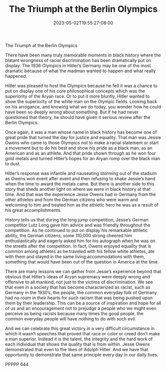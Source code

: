 ﻿---
title: "The Triumph at the Berlin Olympics"
date: 2023-05-02T19:55:27-08:00
description: "txt Tips for Web Success"
featured_image: "/images/txt.jpg"
tags: ["txt"]
---

The Triumph at the Berlin Olympics

There have been many truly memorable moments in black history where the blatant wrongness of racial discrimination has been dramatically put on display.  The 1936 Olympics in Hitler’s Germany may be one of the most dramatic because of what the madman wanted to happen and what really happened.

Hitler was pleased to host the Olympics because he felt it was a chance to put on display one of his core philosophical concepts which was the superiority of the Aryan race.  Or to put it more bluntly, Hitler wanted to show the superiority of the white man on the Olympic fields.  Looking back on his arrogance, and knowing what we do today, you wonder how he could have been so deeply wrong about something.  But if he had never questioned that theory, he should have given it serious review after the Berlin Olympics.

Once again, it was a man whose name in black history has become one of great pride that turned the day for justice and equality.  That man was Jessie Owens who came to those Olympics not to make a racial statement or start a movement but to do his best and show his pride as a black man, as an American and as an athlete.  And that pride shown through as he won four gold metals and turned Hitler’s hopes for an Aryan romp over the black man to dust.

Hitler’s response was infantile and nauseating storming out of the stadium as Owens won event after event and then refusing to shake Jessie’s hand when the time to award the metals came.  But there is another side to this story that sheds another light on where we were in black history at that time.  And that was the experience Jesse Owens had in Germany from the other athletes and from the German citizens who were warm and welcoming to him and treated him as the athletic hero he was as a result of his great accomplishments.

History tells us that during the long jump competition, Jesse’s German competitor Lutz Long gave him advice and was friendly throughout the competition.  As he continued to put on display his remarkable athletic ability, the German citizens, some 110,000 strong cheered him enthusiastically and eagerly asked him for his autograph when he was on the streets after the competition.  In fact, Owens enjoyed equality that is common among athletes as he traveled with his fellow white athletes, ate with them and stayed in the same living accommodations with them, something that would have been out of the question in America at the time.

There are many lessons we can gather from Jesse’s experience beyond that obvious that Hitler’s ideas of Aryan supremacy were deeply wrong and offensive to all mankind, not just to the victims of discrimination.  We see that even in a society that has become characterized as racist, such as Germany in the 1930’s, the people, the common everyday folk of Germany had no room in their hearts for such racism that was being pushed upon them by their leadership.  This can be a source of inspiration and hope for all of us and an encouragement not to prejudge a people who we might even perceive as being racists because many times the good people, the common everyday people will have nothing to do with such evil.

And we can celebrate this great victory in a very difficult circumstance in which it wasn’t speeches that proved that race or color or creed don’t make a man superior.  Instead it is the talent, the integrity and the hard work of each individual that shows the quality that is from within.  Jesse Owens demonstrated that even to the likes of Adolph Hitler.  And we have that opportunity to demonstrate that same principle every day in our daily lives.

PPPPP 644

